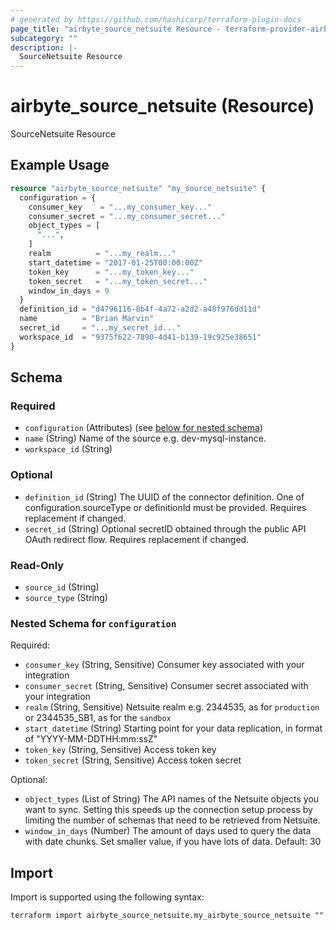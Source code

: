 ```yaml
---
# generated by https://github.com/hashicorp/terraform-plugin-docs
page_title: "airbyte_source_netsuite Resource - terraform-provider-airbyte"
subcategory: ""
description: |-
  SourceNetsuite Resource
---
```


# airbyte_source_netsuite (Resource)

SourceNetsuite Resource

## Example Usage

```terraform
resource "airbyte_source_netsuite" "my_source_netsuite" {
  configuration = {
    consumer_key    = "...my_consumer_key..."
    consumer_secret = "...my_consumer_secret..."
    object_types = [
      "...",
    ]
    realm          = "...my_realm..."
    start_datetime = "2017-01-25T00:00:00Z"
    token_key      = "...my_token_key..."
    token_secret   = "...my_token_secret..."
    window_in_days = 9
  }
  definition_id = "d4796116-8b4f-4a72-a2d2-a48f976dd11d"
  name          = "Brian Marvin"
  secret_id     = "...my_secret_id..."
  workspace_id  = "9375f622-7890-4d41-b139-19c925e38651"
}
```

<!-- schema generated by tfplugindocs -->
## Schema

### Required

- `configuration` (Attributes) (see [below for nested schema](#nestedatt--configuration))
- `name` (String) Name of the source e.g. dev-mysql-instance.
- `workspace_id` (String)

### Optional

- `definition_id` (String) The UUID of the connector definition. One of configuration.sourceType or definitionId must be provided. Requires replacement if changed.
- `secret_id` (String) Optional secretID obtained through the public API OAuth redirect flow. Requires replacement if changed.

### Read-Only

- `source_id` (String)
- `source_type` (String)

<a id="nestedatt--configuration"></a>
### Nested Schema for `configuration`

Required:

- `consumer_key` (String, Sensitive) Consumer key associated with your integration
- `consumer_secret` (String, Sensitive) Consumer secret associated with your integration
- `realm` (String, Sensitive) Netsuite realm e.g. 2344535, as for `production` or 2344535_SB1, as for the `sandbox`
- `start_datetime` (String) Starting point for your data replication, in format of "YYYY-MM-DDTHH:mm:ssZ"
- `token_key` (String, Sensitive) Access token key
- `token_secret` (String, Sensitive) Access token secret

Optional:

- `object_types` (List of String) The API names of the Netsuite objects you want to sync. Setting this speeds up the connection setup process by limiting the number of schemas that need to be retrieved from Netsuite.
- `window_in_days` (Number) The amount of days used to query the data with date chunks. Set smaller value, if you have lots of data. Default: 30

## Import

Import is supported using the following syntax:

```shell
terraform import airbyte_source_netsuite.my_airbyte_source_netsuite ""
```
